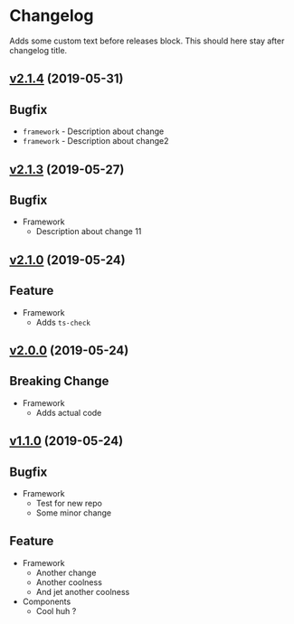 # Changelog

Adds some custom text before releases block.
This should here stay after changelog title.

## [v2.1.4](https://github.com/Marcisbee/release-bot/compare/v2.1.3...v2.1.4) (2019-05-31)
## Bugfix
- `framework` - Description about change
- `framework` - Description about change2

## [v2.1.3](https://github.com/Marcisbee/release-bot/compare/v2.1.2...v2.1.3) (2019-05-27)
## Bugfix
- Framework
  - Description about change 11

## [v2.1.0](https://github.com/Marcisbee/release-bot/compare/v2.0.0...v2.1.0) (2019-05-24)
## Feature
- Framework
  - Adds `ts-check`

## [v2.0.0](https://github.com/Marcisbee/release-bot/compare/v1.1.0...v2.0.0) (2019-05-24)
## Breaking Change
- Framework
  - Adds actual code

## [v1.1.0](https://github.com/Marcisbee/release-bot/compare/master@{1day}...v1.1.0) (2019-05-24)
## Bugfix
- Framework
  - Test for new repo
  - Some minor change

## Feature
- Framework
  - Another change
  - Another coolness
  - And jet another coolness
- Components
  - Cool huh ?
